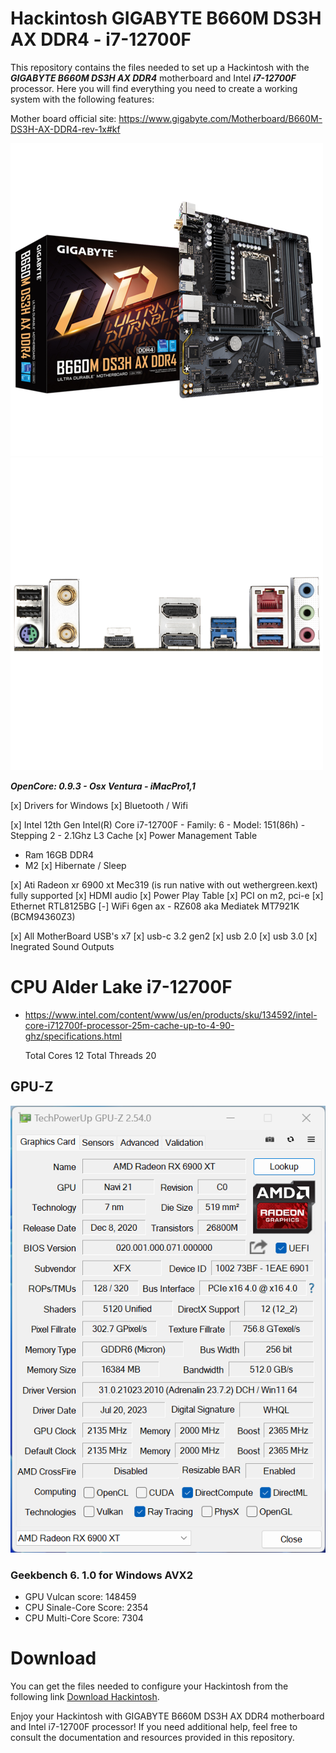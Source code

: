 # Hackintosh GIGABYTE B660M DS3H AX DDR4 - i7-12700F

This repository contains the files needed to set up a Hackintosh with the ***GIGABYTE B660M DS3H AX DDR4*** motherboard and Intel ***i7-12700F*** processor. Here you will find everything you need to create a working system with the following features:

Mother board official site: https://www.gigabyte.com/Motherboard/B660M-DS3H-AX-DDR4-rev-1x#kf

![MotherBoard](Images/500-2.png)
![MotherBoard Ports](Images/500-1.png)

***OpenCore: 0.9.3 - Osx Ventura - iMacPro1,1***

[x] Drivers for Windows
  [x] Bluetooth / Wifi

[x] Intel 12th Gen Intel(R) Core i7-12700F
    - Family: 6
    - Model: 151(86h)
    - Stepping 2
    - 2.1Ghz L3 Cache
    [x] Power Management Table

- Ram 16GB DDR4 
- M2 
[x] Hibernate / Sleep

[x] Ati Radeon xr 6900 xt Mec319 (is run native with out wethergreen.kext) fully supported
    [x] HDMI audio
    [x] Power Play Table
[x] PCI on m2, pci-e
[x] Ethernet RTL8125BG
[-] WiFi 6gen ax - RZ608 aka Mediatek MT7921K (BCM94360Z3)

[x] All MotherBoard USB's x7
    [x] usb-c 3.2 gen2
    [x] usb 2.0
    [x] usb 3.0
[x] Inegrated Sound Outputs

# CPU Alder Lake i7-12700F
* https://www.intel.com/content/www/us/en/products/sku/134592/intel-core-i712700f-processor-25m-cache-up-to-4-90-ghz/specifications.html
  
    Total Cores 12
    Total Threads 20

## GPU-Z

![GPU-Z](Images/cpuZ.png)

### Geekbench 6. 1.0 for Windows AVX2
* GPU Vulcan score: 148459
* CPU Sinale-Core Score: 2354
* CPU Multi-Core Score: 7304

# Download 

You can get the files needed to configure your Hackintosh from the following link [Download Hackintosh](https://ko-fi.com/s/8d36c83052).

Enjoy your Hackintosh with GIGABYTE B660M DS3H AX DDR4 motherboard and Intel i7-12700F processor! If you need additional help, feel free to consult the documentation and resources provided in this repository.